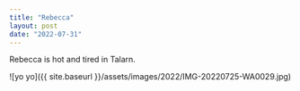 ```yaml
---
title: "Rebecca"
layout: post
date: "2022-07-31"
---
```


Rebecca is hot and tired in Talarn.

![yo yo]({{ site.baseurl }}/assets/images/2022/IMG-20220725-WA0029.jpg)
